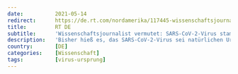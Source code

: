 ```yaml
---
date:          2021-05-14
redirect:      https://de.rt.com/nordamerika/117445-wissenschaftsjournalist-legt-nahe-sars-cov/
title:         RT DE
subtitle:      'Wissenschaftsjournalist vermutet: SARS-CoV-2-Virus stammt wahrscheinlich doch aus Labor'
description:   'Bisher hieß es, das SARS-CoV-2-Virus sei natürlichen Ursprungs und habe einen Weg gefunden, sich auf den Menschen zu übertragen. Ein Wissenschaftsjournalist hält dies in einem viel beachteten Beitrag für eher unwahrscheinlich. Zudem könnten US-Gelder in die Forschung in Wuhan geflossen sein.'
country:       [DE]
categories:    [Wissenschaft]
tags:          [virus-ursprung]
---
```

